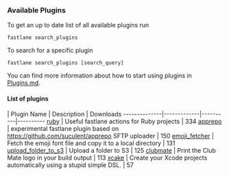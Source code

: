 ### Available Plugins

To get an up to date list of all available plugins run

```
fastlane search_plugins
```

To search for a specific plugin

```
fastlane search_plugins [search_query]
```

You can find more information about how to start using plugins in [Plugins.md](https://github.com/fastlane/fastlane/blob/master/fastlane/docs/Plugins.md).

#### List of plugins

| Plugin Name | Description | Downloads
--------------|-------------|----------|----------
[ruby](https://github.com/KrauseFx/fastlane-plugin-ruby) | Useful fastlane actions for Ruby projects | 334
[apprepo](https://github.com/suculent/fastlane-plugin-apprepo) | experimental fastlane plugin based on https://github.com/suculent/apprepo SFTP uploader | 150
[emoji_fetcher](https://github.com/Themoji/ios/tree/master/fastlane-plugin-emoji_fetcher) | Fetch the emoji font file and copy it to a local directory | 131
[upload_folder_to_s3](https://github.com/teriiehina/fastlane-plugin-upload_folder_to_s3) | Upload a folder to S3 | 125
[clubmate](https://github.com/KrauseFx/fastlane-plugin-clubmate) | Print the Club Mate logo in your build output | 113
[xcake](https://github.com/jcampbell05/xcake/) | Create your Xcode projects automatically using a stupid simple DSL. | 57
